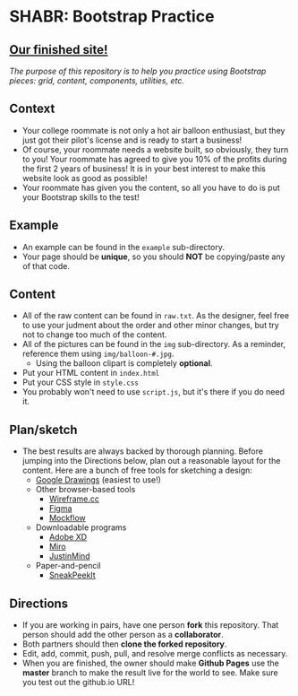 # SHABR: Bootstrap Practice
[Our finished site!](https://mahmoudb0647.github.io/shabr/)
---
_The purpose of this repository is to help you practice using Bootstrap pieces: grid, content, components, utilities, etc._

## Context
* Your college roommate is not only a hot air balloon enthusiast, but they just got their pilot's license and is ready to start a business!  
* Of course, your roommate needs a website built, so obviously, they turn to you! Your roommate has agreed to give you 10% of the profits during the first 2 years of business! It is in your best interest to make this website look as good as possible!
* Your roommate has given you the content, so all you have to do is put your Bootstrap skills to the test!

## Example
* An example can be found in the `example` sub-directory.
* Your page should be **unique**, so you should **NOT** be copying/paste any of that code.

## Content
* All of the raw content can be found in `raw.txt`. As the designer, feel free to use your judment about the order and other minor changes, but try not to change too much of the content.
* All of the pictures can be found in the `img` sub-directory. As a reminder, reference them using `img/balloon-#.jpg`.
  * Using the balloon clipart is completely **optional**.
* Put your HTML content in `index.html`
* Put your CSS style in `style.css`
* You probably won't need to use `script.js`, but it's there if you do need it.

## Plan/sketch
* The best results are always backed by thorough planning.  Before jumping into the Directions below, plan out a reasonable layout for the content. Here are a bunch of free tools for sketching a design:
  * [Google Drawings](https://drawings.google.com) (easiest to use!)
  * Other browser-based tools
    * [Wireframe.cc](https://wireframe.cc/)
    * [Figma](https://www.figma.com/wireframe-tool/)
    * [Mockflow](https://www.mockflow.com/)
  * Downloadable programs
    * [Adobe XD](https://www.adobe.com/products/xd.html)
    * [Miro](https://miro.com/apps/)
    * [JustinMind](https://www.justinmind.com/free-wireframing-tool)
  * Paper-and-pencil
    * [SneakPeekIt](https://sneakpeekit.com/)

## Directions
* If you are working in pairs, have one person **fork** this repository.  That person should add the other person as a **collaborator**.
* Both partners should then **clone the forked repository**.
* Edit, add, commit, push, pull, and resolve merge conflicts as necessary.
* When you are finished, the owner should make **Github Pages** use the **master** branch to make the result live for the world to see.  Make sure you test out the github.io URL!
